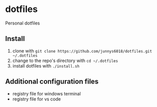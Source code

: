 # dotfiles
Personal dotfiles

## Install
1. clone with `git clone https://github.com/junnys6018/dotfiles.git ~/.dotfiles`  
2. change to the repo's directory with `cd ~/.dotfiles`  
3. install dotfiles with `./install.sh`  

## Additional configuration files
- registry file for windows terminal
- registry file for vs code
